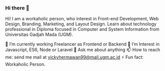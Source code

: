 ### Hi there 👋
Hi! I am a workaholic person, who interest in Front-end Development, Web Design, Branding, Marketing, and Layout Design. Learn about technology professional in Diploma focused in Computer and System Information from Universitas Gadjah Mada (UGM). 

🔭 I’m currently working Freelancer as Frontend or Backend
🌱 I’m Interest in Javascript, ES6, Node or Laravel
💬 Ask me about anything
📫 How to reach me: send me mail at vickyhermawan99@mail.ugm.ac.id
⚡ Fun fact: Workaholic Person.
<!--
**vickyhermawan/vickyhermawan** is a ✨ _special_ ✨ repository because its `README.md` (this file) appears on your GitHub profile.
